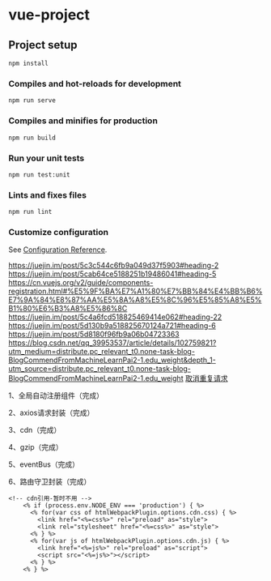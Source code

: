 # vue-project

## Project setup
```
npm install
```

### Compiles and hot-reloads for development
```
npm run serve
```

### Compiles and minifies for production
```
npm run build
```

### Run your unit tests
```
npm run test:unit
```

### Lints and fixes files
```
npm run lint
```

### Customize configuration
See [Configuration Reference](https://cli.vuejs.org/config/).

https://juejin.im/post/5c3c544c6fb9a049d37f5903#heading-2
https://juejin.im/post/5cab64ce5188251b19486041#heading-5
https://cn.vuejs.org/v2/guide/components-registration.html#%E5%9F%BA%E7%A1%80%E7%BB%84%E4%BB%B6%E7%9A%84%E8%87%AA%E5%8A%A8%E5%8C%96%E5%85%A8%E5%B1%80%E6%B3%A8%E5%86%8C
https://juejin.im/post/5c4a6fcd518825469414e062#heading-22
https://juejin.im/post/5d130b9a518825670124a721#heading-6
https://juejin.im/post/5d8180f96fb9a06b04723363
https://blog.csdn.net/qq_39953537/article/details/102759821?utm_medium=distribute.pc_relevant_t0.none-task-blog-BlogCommendFromMachineLearnPai2-1.edu_weight&depth_1-utm_source=distribute.pc_relevant_t0.none-task-blog-BlogCommendFromMachineLearnPai2-1.edu_weight
[取消重复请求](https://github.com/verymuch/very-axios)

1、全局自动注册组件（完成）

2、axios请求封装（完成）

3、cdn（完成）

4、gzip（完成）

5、eventBus（完成）

6、路由守卫封装（完成）


```
<!-- cdn引用-暂时不用 -->
    <% if (process.env.NODE_ENV === 'production') { %>
      <% for(var css of htmlWebpackPlugin.options.cdn.css) { %>
        <link href="<%=css%>" rel="preload" as="style">
        <link rel="stylesheet" href="<%=css%>" as="style">
      <% } %>
      <% for(var js of htmlWebpackPlugin.options.cdn.js) { %>
        <link href="<%=js%>" rel="preload" as="script">
        <script src="<%=js%>"></script>
      <% } %>
    <% } %>
```